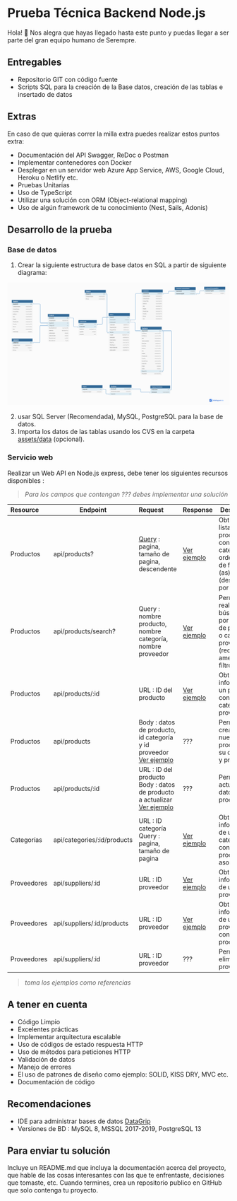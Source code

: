 # Prueba Técnica Backend Node.js

Hola! 👋 Nos alegra que hayas llegado hasta este punto y puedas llegar a ser parte del gran equipo humano de Serempre.



## Entregables

- Repositorio GIT con código fuente
- Scripts SQL para la creación de la Base datos, creación de las tablas e insertado de datos



## Extras

En caso de que quieras correr la milla extra puedes realizar estos puntos extra:

- Documentación del API Swagger, ReDoc o Postman
- Implementar contenedores con Docker
- Desplegar en un servidor web Azure App Service, AWS, Google Cloud, Heroku o Netlify etc.
- Pruebas Unitarias
- Uso de TypeScript
- Utilizar una solución con ORM (Object-relational mapping)
- Uso de algún framework de tu conocimiento (Nest, Sails, Adonis)



## Desarrollo de la prueba

### Base de datos

1. Crear la siguiente estructura de base datos en SQL a partir de siguiente diagrama:

<img src="./assets/erd.png" alt="Diagrama Modelo Entidad Relación" style="zoom:150%;" />

2. usar SQL Server (Recomendada), MySQL, PostgreSQL para la base de datos.
3. Importa los datos de las tablas usando los CVS en la carpeta [assets/data](./assets/data) (opcional).



### Servicio web

Realizar un Web API en Node.js express, debe tener los siguientes recursos disponibles :

>   *Para los campos que contengan ??? debes implementar una solución*

| Resource    | Endpoint                    | Request                                                      | Response                                                     | Descripción                                                  |
| :---------- | --------------------------- | :----------------------------------------------------------- | ------------------------------------------------------------ | ------------------------------------------------------------ |
| Productos   | api/products?               | [Query](https://es.wikipedia.org/wiki/Query_string) : pagina, tamaño de pagina, descendente | [Ver ejemplo](./assets/responses/products/products-1.json)   | Obtiene el listado de productos con su categoría ordenados de forma (as)(des)cendete por id             |
| Productos   | api/products/search?        | Query : nombre producto, nombre categoría, nombre proveedor  | [Ver ejemplo](./assets/responses/products/products-2.json)   | Permite realizar una búsqueda por nombre de producto o categoría o proveedor (requiere amenos un filtro) |
| Productos   | api/products/:id            | URL : ID del producto                                        | [Ver ejemplo](./assets/responses/products/products-3.json)   | Obtiene la información un producto con su categoría y proveedor |
| Productos   | api/products                | Body : datos de producto, id categoría y id proveedor<br />[Ver ejemplo](./assets/responses/products/products-4.json) | ???                                                          | Permite crear un nuevo producto con su categoría y proveedor |
| Productos   | api/products/:id            | URL : ID del producto<br />Body : datos de producto a actualizar<br />[Ver ejemplo](./assets/responses/products/products-5.json) | ???                                                          | Permite actualizar los datos de un producto                  |
| Categorías  | api/categories/:id/products | URL : ID categoría<br />Query : pagina, tamaño de pagina     | [Ver ejemplo](./assets/responses/categories/categories-1.json) | Obtiene la información de una categoría, con sus productos asociados |
| Proveedores | api/suppliers/:id           | URL : ID proveedor                                           | [Ver ejemplo](./assets/responses/suppliers/suppliers-1.json) | Obtiene la información de un proveedor                       |
| Proveedores | api/suppliers/:id/products  | URL : ID proveedor                                           | [Ver ejemplo](./assets/responses/suppliers/suppliers-2.json) | Obtiene la información de un proveedor con sus productos     |
| Proveedores | api/suppliers/:id           | URL : ID proveedor                                           | ???                                                          | Permite eliminar un proveedor                                |

>   *toma los ejemplos como referencias*

## A tener en cuenta

- Código Limpio
- Excelentes prácticas
- Implementar arquitectura escalable
- Uso de códigos de estado respuesta HTTP
- Uso de métodos para peticiones HTTP
- Validación de datos
- Manejo de errores
- El uso de patrones de diseño como ejemplo: SOLID, KISS DRY, MVC etc.
- Documentación de código



## Recomendaciones

- IDE para administrar bases de datos [DataGrip](https://www.jetbrains.com/datagrip/)
- Versiones de BD : MySQL 8, MSSQL 2017-2019, PostgreSQL 13



## Para enviar tu solución

Incluye un README.md que incluya la documentación acerca del proyecto, que hable de las cosas interesantes con las que te enfrentaste, decisiones que tomaste, etc. Cuando termines, crea un repositorio publico en GitHub que solo contenga tu proyecto.
